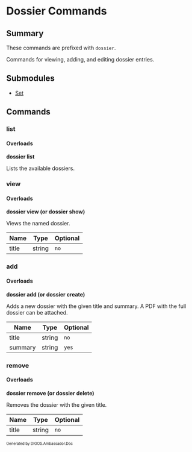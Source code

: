 ﻿Dossier Commands
================
## Summary
These commands are prefixed with `dossier`. 

Commands for viewing, adding, and editing dossier entries.

## Submodules
* [Set](dossier_set.md)

## Commands
### list
#### Overloads
**dossier list**

Lists the available dossiers.

### view
#### Overloads
**dossier view (or dossier show)**

Views the named dossier.

| Name | Type | Optional |
| --- | --- | --- |
| title | string | `no` |

### add
#### Overloads
**dossier add (or dossier create)**

Adds a new dossier with the given title and summary. A PDF with the full dossier can be attached.

| Name | Type | Optional |
| --- | --- | --- |
| title | string | `no` |
| summary | string | `yes` |

### remove
#### Overloads
**dossier remove (or dossier delete)**

Removes the dossier with the given title.

| Name | Type | Optional |
| --- | --- | --- |
| title | string | `no` |

<sub><sup>Generated by DIGOS.Ambassador.Doc</sup></sub>